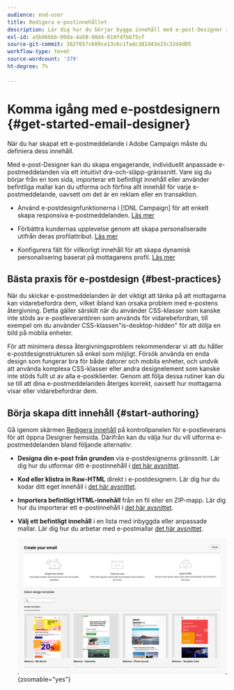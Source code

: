```yaml
---
audience: end-user
title: Redigera e-postinnehållet
description: Lär dig hur du börjar bygga innehåll med e-post-Designer i webbgränssnittet i Campaign
exl-id: a5b966bb-09da-4a50-98d4-010fdfbb75cf
source-git-commit: 362f657c689ce13c6c1fadc381d43e15c32d4d05
workflow-type: tm+mt
source-wordcount: '379'
ht-degree: 7%

---
```


# Komma igång med e-postdesignern {#get-started-email-designer}


När du har skapat ett e-postmeddelande i Adobe Campaign måste du definiera dess innehåll.

Med e-post-Designer kan du skapa engagerande, individuellt anpassade e-postmeddelanden via ett intuitivt dra-och-släpp-gränssnitt. Vare sig du börjar från en tom sida, importerar ett befintligt innehåll eller använder befintliga mallar kan du utforma och förfina allt innehåll för varje e-postmeddelande, oavsett om det är en reklam eller en transaktion.

<!--Built to deliver HTML optimized for responsive design, the Email Designer allows you to easily define and apply visibility conditions and dynamic content to an email, template, or fragment directly through the user interface. You can seamlessly switch between the drag and drop interface and HTML code at the click of a button.

The Email Designer allows you to create email content and email content templates. It is compatible with simple emails, transactional emails, A/B test emails, multilingual emails, and recurring emails.-->

* Använd e-postdesignfunktionerna i [!DNL Campaign] för att enkelt skapa responsiva e-postmeddelanden. [Läs mer](create-email-content.md)

* Förbättra kundernas upplevelse genom att skapa personaliserade utifrån deras profilattribut. [Läs mer](../personalization/personalize.md)

* Konfigurera fält för villkorligt innehåll för att skapa dynamisk personalisering baserat på mottagarens profil. [Läs mer](../personalization/conditions.md)

## Bästa praxis för e-postdesign {#best-practices}

När du skickar e-postmeddelanden är det viktigt att tänka på att mottagarna kan vidarebefordra dem, vilket ibland kan orsaka problem med e-postens återgivning. Detta gäller särskilt när du använder CSS-klasser som kanske inte stöds av e-postleverantören som används för vidarebefordran, till exempel om du använder CSS-klassen&quot;is-desktop-hidden&quot; för att dölja en bild på mobila enheter.

För att minimera dessa återgivningsproblem rekommenderar vi att du håller e-postdesignstrukturen så enkel som möjligt. Försök använda en enda design som fungerar bra för både datorer och mobila enheter, och undvik att använda komplexa CSS-klasser eller andra designelement som kanske inte stöds fullt ut av alla e-postklienter. Genom att följa dessa rutiner kan du se till att dina e-postmeddelanden återges korrekt, oavsett hur mottagarna visar eller vidarebefordrar dem.

## Börja skapa ditt innehåll {#start-authoring}

Gå igenom skärmen [Redigera innehåll](edit-content.md) på kontrollpanelen för e-postleverans för att öppna Designer hemsida. Därifrån kan du välja hur du vill utforma e-postmeddelanden bland följande alternativ:

* **Designa din e-post från grunden** via e-postdesignerns gränssnitt. Lär dig hur du utformar ditt e-postinnehåll i [det här avsnittet](create-email-content.md).

* **Kod eller klistra in Raw-HTML** direkt i e-postdesignern. Lär dig hur du kodar ditt eget innehåll i [det här avsnittet](code-content.md).

* **Importera befintligt HTML-innehåll** från en fil eller en ZIP-mapp. Lär dig hur du importerar ett e-postinnehåll i [det här avsnittet](existing-content.md).

* **Välj ett befintligt innehåll** i en lista med inbyggda eller anpassade mallar. Lär dig hur du arbetar med e-postmallar [det här avsnittet](create-email-templates.md).

  ![](assets/email_designer_create_options.png){zoomable="yes"}

